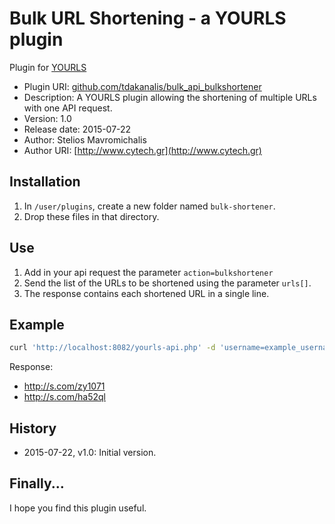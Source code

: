 # Bulk URL Shortening - a YOURLS plugin

Plugin for [YOURLS](http://yourls.org)

* Plugin URI:       [github.com/tdakanalis/bulk_api_bulkshortener](https://github.com/tdakanalis/bulk_api_bulkshortener)
* Description:      A YOURLS plugin allowing the shortening of multiple URLs with one API request.
* Version:          1.0
* Release date:     2015-07-22
* Author:           Stelios Mavromichalis
* Author URI:       [http://www.cytech.gr](http://www.cytech.gr)

## Installation

1. In `/user/plugins`, create a new folder named `bulk-shortener`.
2. Drop these files in that directory.

## Use

1. Add in your api request the parameter `action=bulkshortener`
2. Send the list of the URLs to be shortened using the parameter `urls[]`.
3. The response contains each shortened URL in a single line.

## Example

```sh
curl 'http://localhost:8082/yourls-api.php' -d 'username=example_username&password=example_password&action=bulkshortener&urls[0][url]=http://url.com&urls[0][title]=title'
```

Response:
* http://s.com/zy1071
* http://s.com/ha52ql

## History

* 2015-07-22, v1.0: Initial version.

## Finally...

I hope you find this plugin useful.
